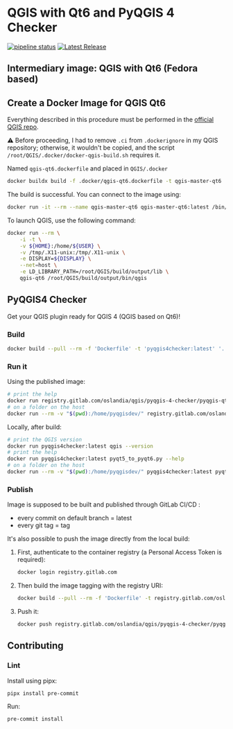 # QGIS with Qt6 and PyQGIS 4 Checker

[![pipeline status](https://gitlab.com/Oslandia/qgis/pyqgis-4-checker/badges/master/pipeline.svg)](https://gitlab.com/Oslandia/qgis/pyqgis-4-checker/-/commits/master)  [![Latest Release](https://gitlab.com/Oslandia/qgis/pyqgis-4-checker/-/badges/release.svg)](https://gitlab.com/Oslandia/qgis/pyqgis-4-checker/-/releases)

## Intermediary image: QGIS with Qt6 (Fedora based)

## Create a Docker Image for QGIS Qt6

Everything described in this procedure must be performed in the [official QGIS repo](https://github.com/qgis/QGIS).

:warning: Before proceeding, I had to remove `.ci` from `.dockerignore` in my QGIS repository; otherwise, it wouldn't be copied, and the script `/root/QGIS/.docker/docker-qgis-build.sh` requires it.

Named `qgis-qt6.dockerfile` and placed in `QGIS/.docker`

```sh
docker buildx build -f .docker/qgis-qt6.dockerfile -t qgis-master-qt6 .
```

The build is successful. You can connect to the image using:

```sh
docker run -it --rm --name qgis-master-qt6 qgis-master-qt6:latest /bin/bash
```

To launch QGIS, use the following command:

```sh
docker run --rm \
    -i -t \
    -v ${HOME}:/home/${USER} \
    -v /tmp/.X11-unix:/tmp/.X11-unix \
    -e DISPLAY=${DISPLAY} \
    --net=host \
    -e LD_LIBRARY_PATH=/root/QGIS/build/output/lib \
    qgis-qt6 /root/QGIS/build/output/bin/qgis
```

## PyQGIS4 Checker

Get your QGIS plugin ready for QGIS 4 (QGIS based on Qt6)!

### Build

```sh
docker build --pull --rm -f 'Dockerfile' -t 'pyqgis4checker:latest' '.'
```

### Run it

Using the published image:

```sh
# print the help
docker run registry.gitlab.com/oslandia/qgis/pyqgis-4-checker/pyqgis-qt-checker:latest pyqt5_to_pyqt6.py --help
# on a folder on the host
docker run --rm -v "$(pwd):/home/pyqgisdev/" registry.gitlab.com/oslandia/qgis/pyqgis-4-checker/pyqgis-qt-checker:latest pyqt5_to_pyqt6.py --logfile /home/pyqgisdev/pyqt6_checker.log .
```

Locally, after build:

```sh
# print the QGIS version
docker run pyqgis4checker:latest qgis --version
# print the help
docker run pyqgis4checker:latest pyqt5_to_pyqt6.py --help
# on a folder on the host
docker run --rm -v "$(pwd):/home/pyqgisdev/" pyqgis4checker:latest pyqt5_to_pyqt6.py --logfile /home/pyqgisdev/pyqt6_checker.log .
```

### Publish

Image is supposed to be built and published through GitLab CI/CD :

- every commit on default branch = latest
- every git tag = tag

It's also possible to push the image directly from the local build:

1. First, authenticate to the container registry (a Personal Access Token is required):

    ```sh
    docker login registry.gitlab.com
    ```

1. Then build the image tagging with the registry URI:

    ```sh
    docker build --pull --rm -f 'Dockerfile' -t registry.gitlab.com/oslandia/qgis/pyqgis-4-checker/pyqgis-qt-checker:latest .
    ```

1. Push it:

    ```sh
    docker push registry.gitlab.com/oslandia/qgis/pyqgis-4-checker/pyqgis-qt-checker
    ```

## Contributing

### Lint

Install using pipx:

```sh
pipx install pre-commit
```

Run:

```sh
pre-commit install
```
